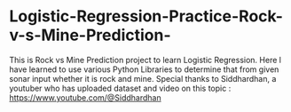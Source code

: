 # Logistic-Regression-Practice-Rock-v-s-Mine-Prediction-
This is Rock vs Mine Prediction project to learn Logistic Regression. Here l have learned to use various Python Libraries to determine that from given sonar input whether it is rock and mine. Special thanks to Siddhardhan, a youtuber who has uploaded dataset and video on this topic : https://www.youtube.com/@Siddhardhan

